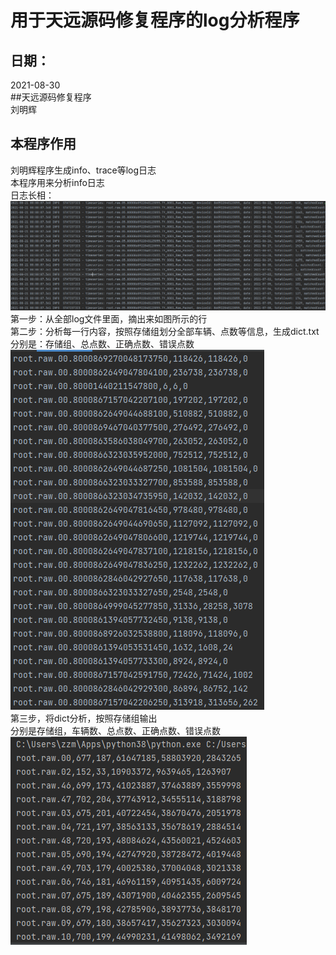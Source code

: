 # 用于天远源码修复程序的log分析程序  
## 日期：  
2021-08-30  
##天远源码修复程序  
刘明辉  
## 本程序作用  
刘明辉程序生成info、trace等log日志  
本程序用来分析info日志  
日志长相：  
![](img/log_info.jpg)  
第一步：从全部log文件里面，摘出来如图所示的行  
第二步：分析每一行内容，按照存储组划分全部车辆、点数等信息，生成dict.txt  
分别是：存储组、总点数、正确点数、错误点数  
![](img/dict.jpg)  
第三步，将dict分析，按照存储组输出  
分别是存储组，车辆数、总点数、正确点数、错误点数  
![](img/total.jpg)  

